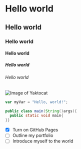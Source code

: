 # Hello world
## Hello world
### Hello world
#### Hello world
##### Hello world
###### Hello world
![Image of Yaktocat](https://octodex.github.com/images/yaktocat.png)
``` javascript
var myVar = "Hello, world!";
```
``` java
public class main(String()args){
  public static void main{
}}
```
- [x] Turn on GitHub Pages
- [ ] Outline my portfolio
- [ ] Introduce myself to the world
